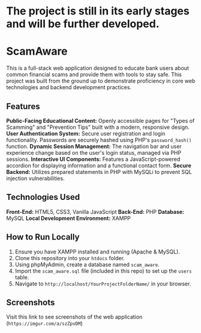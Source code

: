 # The project is still in its early stages and will be further developed.

# ScamAware
This is a full-stack web application designed to educate bank users about common financial scams and provide them with tools to stay safe. This project was built from the ground up to demonstrate proficiency in core web technologies and backend development practices.

## Features

**Public-Facing Educational Content:** Openly accessible pages for "Types of Scamming" and "Prevention Tips" built with a modern, responsive design.
**User Authentication System:** Secure user registration and login functionality. Passwords are securely hashed using PHP's `password_hash()` function.
**Dynamic Session Management:** The navigation bar and user experience change based on the user's login status, managed via PHP sessions.
**Interactive UI Components:** Features a JavaScript-powered accordion for displaying information and a functional contact form.
**Secure Backend:** Utilizes prepared statements in PHP with MySQLi to prevent SQL injection vulnerabilities.

## Technologies Used

**Front-End:** HTML5, CSS3, Vanilla JavaScript
**Back-End:** PHP
**Database:** MySQL
**Local Development Environment:** XAMPP

## How to Run Locally

1.  Ensure you have XAMPP installed and running (Apache & MySQL).
2.  Clone this repository into your `htdocs` folder.
3.  Using phpMyAdmin, create a database named `scam_aware`.
4.  Import the `scam_aware.sql` file (included in this repo) to set up the `users` table.
5.  Navigate to `http://localhost/YourProjectFolderName/` in your browser.

## Screenshots

Visit this link to see screenshots of the web application (`https://imgur.com/a/szZpvDM`)